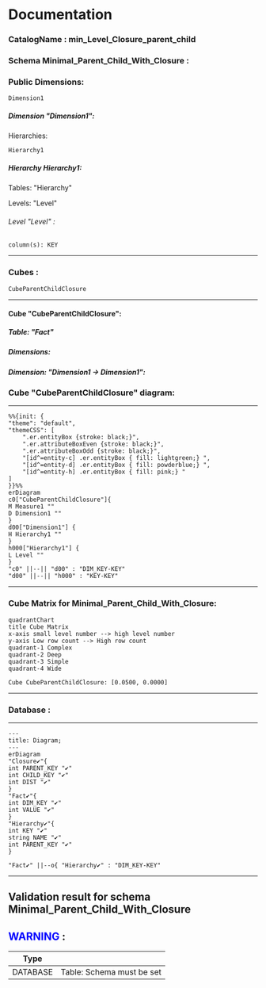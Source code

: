 # Documentation
### CatalogName : min_Level_Closure_parent_child
### Schema Minimal_Parent_Child_With_Closure : 
### Public Dimensions:

    Dimension1

##### Dimension "Dimension1":

Hierarchies:

    Hierarchy1

##### Hierarchy Hierarchy1:

Tables: "Hierarchy"

Levels: "Level"

###### Level "Level" :

    column(s): KEY

---
### Cubes :

    CubeParentChildClosure

---
#### Cube "CubeParentChildClosure":

    

##### Table: "Fact"

##### Dimensions:
##### Dimension: "Dimension1 -> Dimension1":

### Cube "CubeParentChildClosure" diagram:

---

```mermaid
%%{init: {
"theme": "default",
"themeCSS": [
    ".er.entityBox {stroke: black;}",
    ".er.attributeBoxEven {stroke: black;}",
    ".er.attributeBoxOdd {stroke: black;}",
    "[id^=entity-c] .er.entityBox { fill: lightgreen;} ",
    "[id^=entity-d] .er.entityBox { fill: powderblue;} ",
    "[id^=entity-h] .er.entityBox { fill: pink;} "
]
}}%%
erDiagram
c0["CubeParentChildClosure"]{
M Measure1 ""
D Dimension1 ""
}
d00["Dimension1"] {
H Hierarchy1 ""
}
h000["Hierarchy1"] {
L Level ""
}
"c0" ||--|| "d00" : "DIM_KEY-KEY"
"d00" ||--|| "h000" : "KEY-KEY"
```
---
### Cube Matrix for Minimal_Parent_Child_With_Closure:
```mermaid
quadrantChart
title Cube Matrix
x-axis small level number --> high level number
y-axis Low row count --> High row count
quadrant-1 Complex
quadrant-2 Deep
quadrant-3 Simple
quadrant-4 Wide

Cube CubeParentChildClosure: [0.0500, 0.0000]
```
---
### Database :
---
```mermaid
---
title: Diagram;
---
erDiagram
"Closure✔"{
int PARENT_KEY "✔"
int CHILD_KEY "✔"
int DIST "✔"
}
"Fact✔"{
int DIM_KEY "✔"
int VALUE "✔"
}
"Hierarchy✔"{
int KEY "✔"
string NAME "✔"
int PARENT_KEY "✔"
}

"Fact✔" ||--o{ "Hierarchy✔" : "DIM_KEY-KEY"
```
---
## Validation result for schema Minimal_Parent_Child_With_Closure
## <span style='color: blue;'>WARNING</span> : 
|Type|   |
|----|---|
|DATABASE|Table: Schema must be set|
